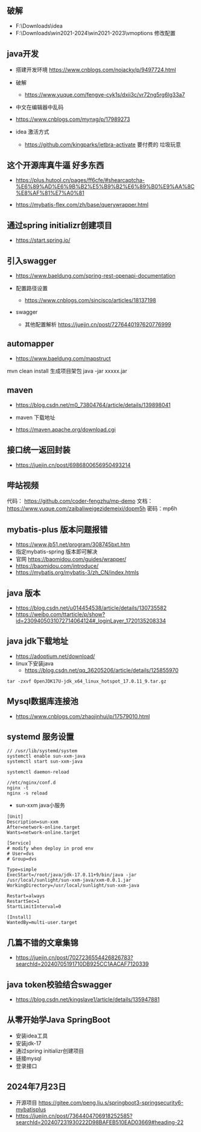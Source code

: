 ## 破解
- F:\Downloads\idea
- F:\Downloads\win2021-2024\win2021-2023\vmoptions   修改配置

## java开发
- 搭建开发环境
  https://www.cnblogs.com/nojacky/p/9497724.html

- 破解
  - https://www.yuque.com/fengye-cyk1s/dxii3c/vr72ng5rg6lg33a7

- 中文在编辑器中乱码
- https://www.cnblogs.com/mynxg/p/17989273

- idea 激活方式
  - https://github.com/kingparks/jetbra-activate  要付费的  垃圾玩意
## 这个开源库真牛逼 好多东西
- https://plus.hutool.cn/pages/ff6cfe/#shearcaptcha-%E6%89%AD%E6%9B%B2%E5%B9%B2%E6%89%B0%E9%AA%8C%E8%AF%81%E7%A0%81

- https://mybatis-flex.com/zh/base/querywrapper.html
## 通过spring initializr创建项目
  - https://start.spring.io/

## 引入swagger
- https://www.baeldung.com/spring-rest-openapi-documentation

- 配置路径设置
  - https://www.cnblogs.com/sincisco/articles/18137198

- swagger
  - 其他配置解析 https://juejin.cn/post/7276440197620776999
## automapper
- https://www.baeldung.com/mapstruct

mvn clean install
生成项目架包
java -jar  xxxxx.jar

## maven
- https://blog.csdn.net/m0_73804764/article/details/139898041

- maven 下载地址
- https://maven.apache.org/download.cgi

##  接口统一返回封装
- https://juejin.cn/post/6986800656950493214

## 哔站视频
代码： https://github.com/coder-fengzhu/mp-demo
文档： 
https://www.yuque.com/zaibaliweigezidemeixi/dopm5h
密码：mp6h


## mybatis-plus 版本问题报错
- https://www.jb51.net/program/308745bxt.htm
- 指定mybatis-spring 版本即可解决
- 官网 https://baomidou.com/guides/wrapper/
- https://baomidou.com/introduce/
- https://mybatis.org/mybatis-3/zh_CN/index.htmls
## java 版本
- https://blog.csdn.net/u014454538/article/details/130735582
- https://weibo.com/ttarticle/p/show?id=2309405031072714064124#_loginLayer_1720135208334

## java jdk下载地址
- https://adoptium.net/download/
- linux下安装java
  - https://blog.csdn.net/qq_36205206/article/details/125855970
```
tar -zxvf OpenJDK17U-jdk_x64_linux_hotspot_17.0.11_9.tar.gz
```

## Mysql数据库连接池
- https://www.cnblogs.com/zhaojinhui/p/17579010.html


## systemd 服务设置
```
// /usr/lib/systemd/system
systemctl enable sun-xxm-java
systemctl start sun-xxm-java

systemctl daemon-reload

//etc/nginx/conf.d
nginx -t
nginx -s reload
```


- sun-xxm java小服务
```
[Unit]
Description=sun-xxm
After=network-online.target
Wants=network-online.target

[Service]
# modify when deploy in prod env
# User=dvs
# Group=dvs

Type=simple
ExecStart=/root/java/jdk-17.0.11+9/bin/java -jar  /usr/local/sunlight/sun-xxm-java/xxm-0.0.1.jar
WorkingDirectory=/usr/local/sunlight/sun-xxm-java

Restart=always
RestartSec=1
StartLimitInterval=0

[Install]
WantedBy=multi-user.target
```

## 几篇不错的文章集锦
- https://juejin.cn/post/7027236554426826783?searchId=20240705191710DB925CC1AACAF7120339


## java token校验结合swagger
- https://blog.csdn.net/kingslave1/article/details/135947881

## 从零开始学Java SpringBoot

- 安装idea工具
- 安装jdk-17
- 通过spring initializr创建项目
- 链接mysql
- 登录接口



## 2024年7月23日
- 开源项目 https://gitee.com/peng.liu.s/springboot3-springsecurity6-mybatisplus
- https://juejin.cn/post/7364404706918252585?searchId=202407231930222D98BAFEB510EAD03669#heading-22
